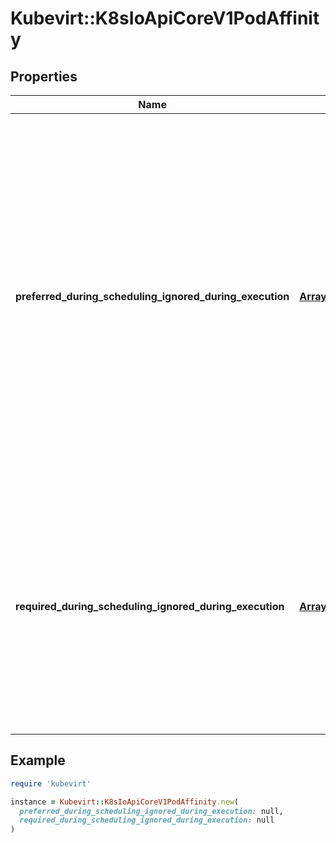 # Kubevirt::K8sIoApiCoreV1PodAffinity

## Properties

| Name | Type | Description | Notes |
| ---- | ---- | ----------- | ----- |
| **preferred_during_scheduling_ignored_during_execution** | [**Array&lt;K8sIoApiCoreV1WeightedPodAffinityTerm&gt;**](K8sIoApiCoreV1WeightedPodAffinityTerm.md) | The scheduler will prefer to schedule pods to nodes that satisfy the affinity expressions specified by this field, but it may choose a node that violates one or more of the expressions. The node that is most preferred is the one with the greatest sum of weights, i.e. for each node that meets all of the scheduling requirements (resource request, requiredDuringScheduling affinity expressions, etc.), compute a sum by iterating through the elements of this field and adding \&quot;weight\&quot; to the sum if the node has pods which matches the corresponding podAffinityTerm; the node(s) with the highest sum are the most preferred. | [optional] |
| **required_during_scheduling_ignored_during_execution** | [**Array&lt;K8sIoApiCoreV1PodAffinityTerm&gt;**](K8sIoApiCoreV1PodAffinityTerm.md) | If the affinity requirements specified by this field are not met at scheduling time, the pod will not be scheduled onto the node. If the affinity requirements specified by this field cease to be met at some point during pod execution (e.g. due to a pod label update), the system may or may not try to eventually evict the pod from its node. When there are multiple elements, the lists of nodes corresponding to each podAffinityTerm are intersected, i.e. all terms must be satisfied. | [optional] |

## Example

```ruby
require 'kubevirt'

instance = Kubevirt::K8sIoApiCoreV1PodAffinity.new(
  preferred_during_scheduling_ignored_during_execution: null,
  required_during_scheduling_ignored_during_execution: null
)
```

